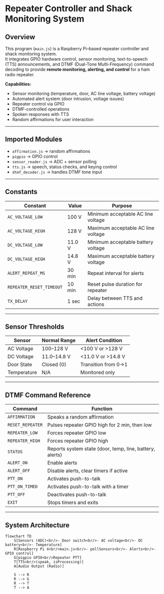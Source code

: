 # Repeater Controller and Shack Monitoring System

## Overview
This program (`main.js`) is a Raspberry Pi–based repeater controller and shack monitoring system.  
It integrates GPIO hardware control, sensor monitoring, text-to-speech (TTS) announcements, and DTMF (Dual-Tone Multi-Frequency) command decoding to provide **remote monitoring, alerting, and control** for a ham radio repeater.

**Capabilities:**
- Sensor monitoring (temperature, door, AC line voltage, battery voltage)
- Automated alert system (door intrusion, voltage issues)
- Repeater control via GPIO
- DTMF-controlled operations
- Spoken responses with TTS
- Random affirmations for user interaction

---

## Imported Modules
- `affirmation.js` → random affirmations
- `pigpio` → GPIO control
- `sensor_reader.js` → ADC + sensor polling
- `tts.js` → speech, status checks, and keying control
- `dtmf_decoder.js` → handles DTMF tone input

---

## Constants

| Constant                | Value        | Purpose                               |
|--------------------------|-------------|---------------------------------------|
| `AC_VOLTAGE_LOW`         | 100 V       | Minimum acceptable AC line voltage    |
| `AC_VOLTAGE_HIGH`        | 128 V       | Maximum acceptable AC line voltage    |
| `DC_VOLTAGE_LOW`         | 11.0 V      | Minimum acceptable battery voltage    |
| `DC_VOLTAGE_HIGH`        | 14.8 V      | Maximum acceptable battery voltage    |
| `ALERT_REPEAT_MS`        | 30 min      | Repeat interval for alerts            |
| `REPEATER_RESET_TIMEOUT` | 10 min      | Reset pulse duration for repeater     |
| `TX_DELAY`               | 1 sec       | Delay between TTS and actions         |

---

## Sensor Thresholds

| Sensor        | Normal Range   | Alert Condition      |
|---------------|----------------|----------------------|
| AC Voltage    | 100–128 V      | <100 V or >128 V     |
| DC Voltage    | 11.0–14.8 V    | <11.0 V or >14.8 V   |
| Door State    | Closed (0)     | Transition from 0→1  |
| Temperature   | N/A            | Monitored only       |

---

## DTMF Command Reference

| Command           | Function                                                     |
|-------------------|--------------------------------------------------------------|
| `AFFIRMATION`     | Speaks a random affirmation                                  |
| `RESET_REPEATER`  | Pulses repeater GPIO high for 2 min, then low                |
| `REPEATER_LOW`    | Forces repeater GPIO low                                     |
| `REPEATER_HIGH`   | Forces repeater GPIO high                                    |
| `STATUS`          | Reports system state (door, temp, line, battery, alerts)     |
| `ALERT_ON`        | Enable alerts                                                |
| `ALERT_OFF`       | Disable alerts, clear timers if active                       |
| `PTT_ON`          | Activates push-to-talk                                       |
| `PTT_ON_TIMED`    | Activates push-to-talk with a timer                          |
| `PTT_OFF`         | Deactivates push-to-talk                                     |
| `EXIT`            | Stops timers and exits                                       |

---

## System Architecture
```mermaid
flowchart TD
    S[Sensors (ADC)<br/>- Door switch<br/>- AC voltage<br/>- DC battery<br/>- Temperature]
    R[Raspberry Pi 4<br/>main.js<br/>- pollSensors<br/>- Alerts<br/>- GPIO control]
    G[pigpio GPIO<br/>Repeater PTT]
    T[TTS<br/>(speak, isProcessing)]
    A[Audio Output (Radio)]

    S --> R
    R --> G
    R --> T
    T --> A
```
